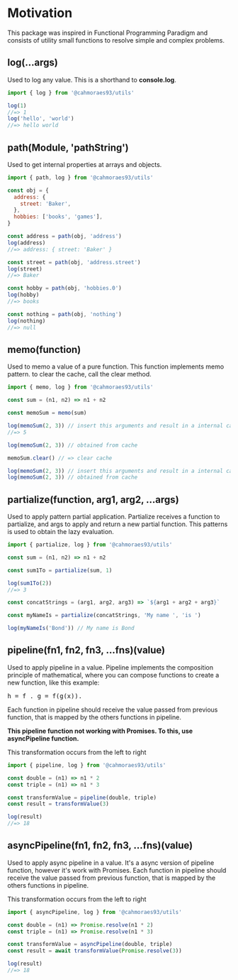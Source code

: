 # Motivation

This package was inspired in Functional Programming Paradigm and consists of utility small functions to resolve simple and complex problems.

## log(...args)

Used to log any value. This is a shorthand to <b>console.log</b>.

```js
import { log } from '@cahmoraes93/utils'

log(1)
//=> 1
log('hello', 'world')
//=> hello world
```

## path(Module, 'pathString')

Used to get internal properties at arrays and objects.

```js
import { path, log } from '@cahmoraes93/utils'

const obj = {
  address: {
    street: 'Baker',
  },
  hobbies: ['books', 'games'],
}

const address = path(obj, 'address')
log(address)
//=> address: { street: 'Baker' }

const street = path(obj, 'address.street')
log(street)
//=> Baker

const hobby = path(obj, 'hobbies.0')
log(hobby)
//=> books

const nothing = path(obj, 'nothing')
log(nothing)
//=> null
```

## memo(function)

Used to memo a value of a pure function. This function implements memo pattern.
to clear the cache, call the clear method.

```js
import { memo, log } from '@cahmoraes93/utils'

const sum = (n1, n2) => n1 + n2

const memoSum = memo(sum)

log(memoSum(2, 3)) // insert this arguments and result in a internal cache
//=> 5

log(memoSum(2, 3)) // obtained from cache

memoSum.clear() // => clear cache

log(memoSum(2, 3)) // insert this arguments and result in a internal cache
log(memoSum(2, 3)) // obtained from cache
```

## partialize(function, arg1, arg2, ...args)

Used to apply pattern partial application.
Partialize receives a function to partialize, and args to apply and return a new partial function. This patterns is used to obtain the lazy evaluation.

```js
import { partialize, log } from '@cahmoraes93/utils'

const sum = (n1, n2) => n1 + n2

const sum1To = partialize(sum, 1)

log(sum1To(2))
//=> 3

const concatStrings = (arg1, arg2, arg3) => `${arg1 + arg2 + arg3}`

const myNameIs = partialize(concatStrings, 'My name ', 'is ')

log(myNameIs('Bond')) // My name is Bond
```

## pipeline(fn1, fn2, fn3, ...fns)(value)

Used to apply pipeline in a value.
Pipeline implements the composition principle of mathematical, where you can compose functions to create a new function, like this example:

<pre>h = f . g = f(g(x)).</pre>

Each function in pipeline should receive the value passed from previous function, that is mapped by the others functions in pipeline.

<b>This pipeline function not working with Promises. To this, use asyncPipeline function.</b>

This transformation occurs from the left to right

```js
import { pipeline, log } from '@cahmoraes93/utils'

const double = (n1) => n1 * 2
const triple = (n1) => n1 * 3

const transformValue = pipeline(double, triple)
const result = transformValue(3)

log(result)
//=> 18
```

## asyncPipeline(fn1, fn2, fn3, ...fns)(value)

Used to apply async pipeline in a value. It's a async version of pipeline function, however it's work with Promises.
Each function in pipeline should receive the value passed from previous function, that is mapped by the others functions in pipeline.

This transformation occurs from the left to right

```js
import { asyncPipeline, log } from '@cahmoraes93/utils'

const double = (n1) => Promise.resolve(n1 * 2)
const triple = (n1) => Promise.resolve(n1 * 3)

const transformValue = asyncPipeline(double, triple)
const result = await transformValue(Promise.resolve(3))

log(result)
//=> 18
```
